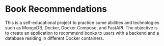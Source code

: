 # Book Recommendations

This is a self-educational project to practice some abilities and technologies such as MongoDB, Docker, Docker Compose, and FastAPI. The objective is to create an application to recommend books to users with a backend and a database residing in different Docker containers.
